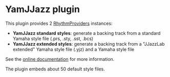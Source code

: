 # YamJJazz plugin

This plugin provides 2 [RhythmProviders](../../core/Rhythm/src/main/java/org/jjazz/rhythm/spi/RhythmProvider.java) instances:

- **YamJJazz standard styles**: generate a backing track from a standard Yamaha style file (.prs, .sty, .sst, .bcs)
- **YamJJazz extended styles**: generate a backing track from a "JJazzLab extended" Yamaha style file (.yjz) and a Yamaha style file

See the [online documentation](https://jjazzlab.gitbook.io/user-guide/rhythm-engines/yamjjazz-rhythm-engine) for more information.

The plugin embeds about 50 default style files. 


